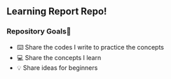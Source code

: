 ## Learning Report Repo!
### Repository **Goals**🎯
- ⌨️ Share the codes I write to practice the concepts
- 💻 Share the concepts I learn
- 💡 Share ideas for beginners
